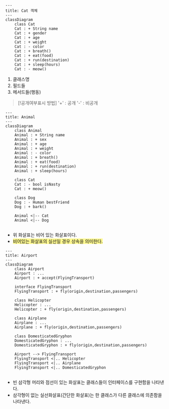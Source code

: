 
```mermaid
---
title: Cat 객체 
---
classDiagram
    class Cat
    Cat : + String name
    Cat : + gender
    Cat : + age
    Cat : + weight
    Cat : - color 
    Cat : + breath()
    Cat : + eat(food)
    Cat : + run(destination)
    Cat : + sleep(hours)
    Cat : - meow()
```

1. 클래스명
2. 필드들
3. 메서드들(행동)

>[!공개여부표시 방법]
>'+' : 공개
>'-'  : 비공개


```mermaid
---
title: Animal 
---
classDiagram
    class Animal
    Animal : + String name
    Animal : + sex
    Animal : + age
    Animal : + weight
    Animal : - color 
    Animal : + breath()
    Animal : + eat(food)
    Animal : + run(destination)
    Animal : + sleep(hours)

	class Cat
	Cat : - bool isNasty 
	Cat : + meow()

	class Dog
	Dog : - Human bestFriend 
	Dog : + bark()

	Animal <|-- Cat
	Animal <|-- Dog
    
```

* 위 화살표는 비어 있는 화살표이다.
* <span style="background:#fff88f">비어있는 화살표의 실선일 경우 상속을 의미한다.</span>

```mermaid
---
title: Airport 
---
classDiagram
    class Airport
    Airport : ...
    Airport : + accept(FlyingTransport)
    
	interface FlyingTransport
	FlyingTransport : + fly(origin,destination,passengers) 

	class Helicopter
    Helicopter : ...
    Helicopter : + fly(origin,destination,passengers)
    
    class Airplane
    Airplane : ...
    Airplane : + fly(origin,destination,passengers)
    
    class DomesticatedGryphon
    DomesticatedGryphon : ...
    DomesticatedGryphon : + fly(origin,destination,passengers)

	Airport --> FlyingTransport
    FlyingTransport <|.. Helicopter
	FlyingTransport <|.. Airplane
	FlyingTransport <|.. DomesticatedGryphon
    
```


* 빈 삼각형 머리와 점선이 있는 화살표는 클래스들이 인터페이스를 구현함을 나타낸다.
* 삼각형이 없는 실선화살표(간단한 화살표)는 한 클래스가 다른 클래스에 의존함을 나타낸다.

